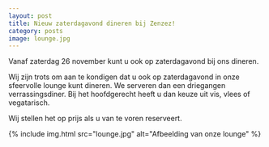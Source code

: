 ```yaml
---
layout: post
title: Nieuw zaterdagavond dineren bij Zenzez!
category: posts
image: lounge.jpg
---
```


Vanaf zaterdag 26 november kunt u ook op zaterdagavond bij ons dineren.

Wij zijn trots om aan te kondigen dat u ook op zaterdagavond in onze sfeervolle
lounge kunt dineren. We serveren dan een driegangen verrassingsdiner. Bij het
hoofdgerecht heeft u dan keuze uit vis, vlees of vegatarisch.

Wij stellen het op prijs als u van te voren reserveert.

{% include img.html src="lounge.jpg" alt="Afbeelding van onze lounge" %}
